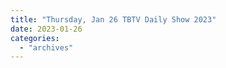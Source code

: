 ```yaml
---
title: "Thursday, Jan 26 TBTV Daily Show 2023"
date: 2023-01-26
categories: 
  - "archives"
---
```



